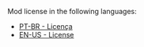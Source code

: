 Mod license in the following languages:
- [PT-BR - Licença](./About%20Mod/License/Licença)
- [EN-US - License](./About%20Mod/License/License)
